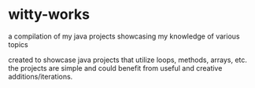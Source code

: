# witty-works
a compilation of my java projects showcasing my knowledge of various topics

created to showcase java projects that utilize loops, methods, arrays, etc. the projects are simple and could benefit from useful and creative additions/iterations. 
